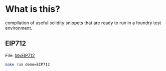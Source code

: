 # What is this?

compilation of useful solidity snippets that are ready to run in a foundry test environment.

## EIP712

File: [MyEIP712](./script/MyEIP712.s.sol)

```sh
make run demo=EIP712
```

